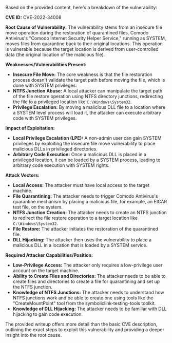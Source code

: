 Based on the provided content, here's a breakdown of the vulnerability:

**CVE ID:** CVE-2022-34008

**Root Cause of Vulnerability:**
The vulnerability stems from an insecure file move operation during the restoration of quarantined files. Comodo Antivirus's "Comodo Internet Security Helper Service," running as SYSTEM, moves files from quarantine back to their original locations. This operation is vulnerable because the target location is derived from user-controlled data (the original location of the malicious file).

**Weaknesses/Vulnerabilities Present:**
- **Insecure File Move:** The core weakness is that the file restoration process doesn't validate the target path before moving the file, which is done with SYSTEM privileges.
- **NTFS Junction Abuse:** A local attacker can manipulate the target path of the file restore operation using NTFS directory junctions, redirecting the file to a privileged location like `C:\Windows\System32`.
- **Privilege Escalation:** By moving a malicious DLL file to a location where a SYSTEM level process will load it, the attacker can execute arbitrary code with SYSTEM privileges.

**Impact of Exploitation:**
- **Local Privilege Escalation (LPE):** A non-admin user can gain SYSTEM privileges by exploiting the insecure file move vulnerability to place malicious DLLs in privileged directories.
- **Arbitrary Code Execution:** Once a malicious DLL is placed in a privileged location, it can be loaded by a SYSTEM process, leading to arbitrary code execution with SYSTEM rights.

**Attack Vectors:**
- **Local Access:** The attacker must have local access to the target machine.
- **File Quarantining:** The attacker needs to trigger Comodo Antivirus's quarantine mechanism by placing a malicious file, for example, an EICAR test file, on the system.
- **NTFS Junction Creation:** The attacker needs to create an NTFS junction to redirect the file restore operation to a target location like `C:\Windows\System32`.
- **File Restore:** The attacker initiates the restoration of the quarantined file.
- **DLL Hijacking:** The attacker then uses the vulnerability to place a malicious DLL in a location that is loaded by a SYSTEM service.

**Required Attacker Capabilities/Position:**
- **Low-Privilege Access:** The attacker only requires a low-privilege user account on the target machine.
- **Ability to Create Files and Directories:** The attacker needs to be able to create files and directories to create a file for quarantining and set up the NTFS junction.
- **Knowledge of NTFS Junctions:** The attacker needs to understand how NTFS junctions work and be able to create one using tools like the "CreateMountPoint" tool from the symboliclink-testing-tools toolkit.
- **Knowledge of DLL Hijacking:** The attacker needs to be familiar with DLL hijacking to gain code execution.

The provided writeup offers more detail than the basic CVE description, outlining the exact steps to exploit this vulnerability and providing a deeper insight into the root cause.